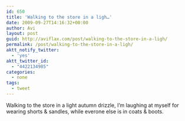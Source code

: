 ```yaml
---
id: 650
title: 'Walking to the store in a ligh…'
date: 2009-09-27T14:16:32+00:00
author: Avi
layout: post
guid: http://aviflax.com/post/walking-to-the-store-in-a-ligh/
permalink: /post/walking-to-the-store-in-a-ligh/
aktt_notify_twitter:
  - 'yes'
aktt_twitter_id:
  - "4422134985"
categories:
  - none
tags:
  - tweet
---
```

Walking to the store in a light autumn drizzle, I&#8217;m laughing at myself for wearing shorts & sandles, while everone else is in coats & boots.